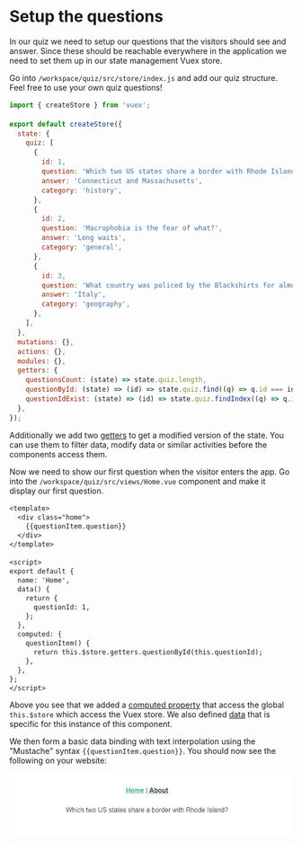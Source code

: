 # Setup the questions

In our quiz we need to setup our questions that the visitors should see and answer. Since these should be reachable
everywhere in the application we need to set them up in our state management Vuex store.

Go into `/workspace/quiz/src/store/index.js` and add our quiz structure. Feel free to use your own quiz questions!

```js
import { createStore } from 'vuex';

export default createStore({
  state: {
    quiz: [
      {
        id: 1,
        question: 'Which two US states share a border with Rhode Island?',
        answer: 'Connecticut and Massachusetts',
        category: 'history',
      },
      {
        id: 2,
        question: 'Macrophobia is the fear of what?',
        answer: 'Long waits',
        category: 'general',
      },
      {
        id: 3,
        question: 'What country was policed by the Blackshirts for almost 25 years?',
        answer: 'Italy',
        category: 'geography',
      },
    ],
  },
  mutations: {},
  actions: {},
  modules: {},
  getters: {
    questionsCount: (state) => state.quiz.length,
    questionById: (state) => (id) => state.quiz.find((q) => q.id === id),
    questionIdExist: (state) => (id) => state.quiz.findIndex((q) => q.id === id) >= 0,
  },
});
```

Additionally we add two [getters](https://vuex.vuejs.org/guide/getters.html) to get a modified version of the state. You can use them to filter data, modify data or similar activities before the components access them. 

Now we need to show our first question when the visitor enters the app. Go into the `/workspace/quiz/src/views/Home.vue` component and make it display our first question.

```vue
<template>
  <div class="home">
    {{questionItem.question}}
  </div>
</template>

<script>
export default {
  name: 'Home',
  data() {
    return {
      questionId: 1,
    };
  },
  computed: {
    questionItem() {
      return this.$store.getters.questionById(this.questionId);
    },
  },
};
</script>
```

Above you see that we added a [computed property](https://v3.vuejs.org/guide/computed.html#computed-properties) that access the global `this.$store` which access the Vuex store. We also defined [data](https://v3.vuejs.org/guide/data-methods.html#data-properties) that is specific for this instance of this component.

We then form a basic data binding with text interpolation using the "Mustache" syntax `{{questionItem.question}}`. You should now see the following on your website:

![First Question](XX_assets/20_first_question.PNG?raw=true)

